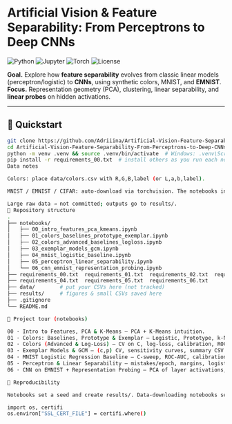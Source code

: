 # Artificial Vision & Feature Separability: From Perceptrons to Deep CNNs

![Python](https://img.shields.io/badge/Python-3.10+-blue) ![Jupyter](https://img.shields.io/badge/Jupyter-Notebook-orange) ![Torch](https://img.shields.io/badge/PyTorch-2.x-red) ![License](https://img.shields.io/badge/License-MIT-green)

**Goal.** Explore how **feature separability** evolves from classic linear models (perceptron/logistic) to **CNNs**, using synthetic colors, MNIST, and **EMNIST**.  
**Focus.** Representation geometry (PCA), clustering, linear separability, and **linear probes** on hidden activations.

---

## 🚀 Quickstart

```bash
git clone https://github.com/Adriiina/Artificial-Vision-Feature-Separability-From-Perceptrons-to-Deep-CNNs.git
cd Artificial-Vision-Feature-Separability-From-Perceptrons-to-Deep-CNNs
python -m venv .venv && source .venv/bin/activate  # Windows: .venv\Scripts\activate
pip install -r requirements_00.txt  # install others as you run each notebook
Data notes

Colors: place data/colors.csv with R,G,B,label (or L,a,b,label).

MNIST / EMNIST / CIFAR: auto-download via torchvision. The notebooks include an SSL fix.

Large raw data → not committed; outputs go to results/.
📁 Repository structure
.
├── notebooks/
│   ├── 00_intro_features_pca_kmeans.ipynb
│   ├── 01_colors_baselines_prototype_exemplar.ipynb
│   ├── 02_colors_advanced_baselines_logloss.ipynb
│   ├── 03_exemplar_models_gcm.ipynb
│   ├── 04_mnist_logistic_baseline.ipynb
│   ├── 05_perceptron_linear_separability.ipynb
│   └── 06_cnn_emnist_representation_probing.ipynb
├── requirements_00.txt  requirements_01.txt  requirements_02.txt  requirements_03.txt
├── requirements_04.txt  requirements_05.txt  requirements_06.txt
├── data/        # put your CSVs here (not tracked)
├── results/     # figures & small CSVs saved here
├── .gitignore
└── README.md

🧭 Project tour (notebooks)

00 · Intro to Features, PCA & K-Means — PCA + K-Means intuition.
01 · Colors: Baselines, Prototype & Exemplar — Logistic, Prototype, k-NN, GCM.
02 · Colors (Advanced & Log-Loss) — CV on C, log-loss, calibration, ROC-AUC.
03 · Exemplar Models & GCM — (c,p) CV, sensitivity curves, summary CSV.
04 · MNIST Logistic Regression Baseline — C-sweep, ROC-AUC, calibration, error grid.
05 · Perceptron & Linear Separability — mistakes/epoch, margins, logistic compare.
06 · CNN on EMNIST + Representation Probing — PCA of layer activations, linear probes.

🧪 Reproducibility

Notebooks set a seed and create results/. Data-downloading notebooks set:

import os, certifi
os.environ["SSL_CERT_FILE"] = certifi.where()

